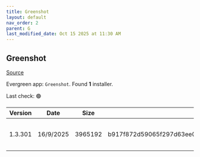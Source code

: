 ```yaml
---
title: Greenshot
layout: default
nav_order: 2
parent: G
last_modified_date: Oct 15 2025 at 11:30 AM
---
```


## Greenshot

[Source](https://getgreenshot.org/)

Evergreen app: `Greenshot`. Found **1** installer.

Last check: 🟢

| Version | Date      | Size    | Sha256                                                           | Architecture | InstallerType | Type | URI                                                                                                                                                                                                                    |
| ------- | --------- | ------- | ---------------------------------------------------------------- | ------------ | ------------- | ---- | ---------------------------------------------------------------------------------------------------------------------------------------------------------------------------------------------------------------------- |
| 1.3.301 | 16/9/2025 | 3965192 | b917f872d59065f297d63ee0f7228eb78d147f14af9be4fba950d1e8970a4be3 | x86          | Default       | exe  | [https://github.com/greenshot/greenshot/releases/download/v1.3.301/Greenshot-INSTALLER-1.3.301-RELEASE.exe](https://github.com/greenshot/greenshot/releases/download/v1.3.301/Greenshot-INSTALLER-1.3.301-RELEASE.exe) |
